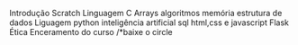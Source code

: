 Introdução
Scratch
Linguagem C
Arrays
algoritmos
memória
estrutura de dados
Liguagem python
inteligência artificial
sql
html,css e javascript
Flask
Ética
Enceramento do curso
/*baixe o circle
